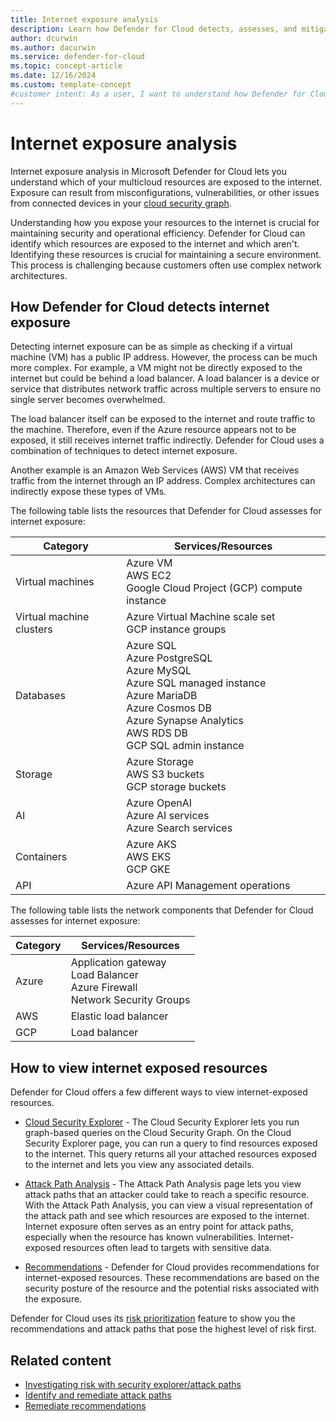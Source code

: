 ```yaml
---
title: Internet exposure analysis
description: Learn how Defender for Cloud detects, assesses, and mitigates internet exposure for your multicloud resources to enhance security.
author: dcurwin
ms.author: dacurwin
ms.service: defender-for-cloud
ms.topic: concept-article
ms.date: 12/16/2024
ms.custom: template-concept
#customer intent: As a user, I want to understand how Defender for Cloud detects and assesses internet exposure for my multicloud resources. This knowledge will help me identify and mitigate potential security risks effectively.
---
```


# Internet exposure analysis

Internet exposure analysis in Microsoft Defender for Cloud lets you understand which of your multicloud resources are exposed to the internet. Exposure can result from misconfigurations, vulnerabilities, or other issues from connected devices in your [cloud security graph](concept-attack-path.md#what-is-cloud-security-graph).

Understanding how you expose your resources to the internet is crucial for maintaining security and operational efficiency. Defender for Cloud can identify which resources are exposed to the internet and which aren't. Identifying these resources is crucial for maintaining a secure environment. This process is challenging because customers often use complex network architectures.

## How Defender for Cloud detects internet exposure

Detecting internet exposure can be as simple as checking if a virtual machine (VM) has a public IP address. However, the process can be much more complex. For example, a VM might not be directly exposed to the internet but could be behind a load balancer. A load balancer is a device or service that distributes network traffic across multiple servers to ensure no single server becomes overwhelmed. 

The load balancer itself can be exposed to the internet and route traffic to the machine. Therefore, even if the Azure resource appears not to be exposed, it still receives internet traffic indirectly. Defender for Cloud uses a combination of techniques to detect internet exposure.

Another example is an Amazon Web Services (AWS) VM that receives traffic from the internet through an IP address. Complex architectures can indirectly expose these types of VMs. 

The following table lists the resources that Defender for Cloud assesses for internet exposure:

| Category | Services/Resources |
|--|--|
| Virtual machines | Azure VM <br> AWS EC2 <br> Google Cloud Project (GCP) compute instance |
| Virtual machine clusters | Azure Virtual Machine scale set <br> GCP instance groups |
| Databases | Azure SQL <br> Azure PostgreSQL <br> Azure MySQL <br> Azure SQL managed instance <br> Azure MariaDB <br> Azure Cosmos DB <br> Azure Synapse Analytics <br> AWS RDS DB <br> GCP SQL admin instance |
| Storage | Azure Storage <br> AWS S3 buckets <br> GCP storage buckets |
| AI | Azure OpenAI <br> Azure AI services <br> Azure Search services |
| Containers | Azure AKS <br> AWS EKS <br> GCP GKE |
| API | Azure API Management operations |

The following table lists the network components that Defender for Cloud assesses for internet exposure:

| Category | Services/Resources |
|----------|--------------------|
| Azure    | Application gateway <br> Load Balancer <br> Azure Firewall <br> Network Security Groups |
| AWS      | Elastic load balancer |
| GCP      | Load balancer |

## How to view internet exposed resources

Defender for Cloud offers a few different ways to view internet-exposed resources.

- [Cloud Security Explorer](how-to-manage-cloud-security-explorer.md) - The Cloud Security Explorer lets you run graph-based queries on the Cloud Security Graph. On the Cloud Security Explorer page, you can run a query to find resources exposed to the internet. This query returns all your attached resources exposed to the internet and lets you view any associated details.

- [Attack Path Analysis](how-to-manage-attack-path.md) -  The Attack Path Analysis page lets you view attack paths that an attacker could take to reach a specific resource. With the Attack Path Analysis, you can view a visual representation of the attack path and see which resources are exposed to the internet. Internet exposure often serves as an entry point for attack paths, especially when the resource has known vulnerabilities. Internet-exposed resources often lead to targets with sensitive data.

- [Recommendations](review-security-recommendations.md) - Defender for Cloud provides recommendations for internet-exposed resources. These recommendations are based on the security posture of the resource and the potential risks associated with the exposure.

Defender for Cloud uses its [risk prioritization](risk-prioritization.md) feature to show you the recommendations and attack paths that pose the highest level of risk first.

## Related content

- [Investigating risk with security explorer/attack paths](concept-attack-path.md)
- [Identify and remediate attack paths](how-to-manage-attack-path.md)
- [Remediate recommendations](implement-security-recommendations.md)
